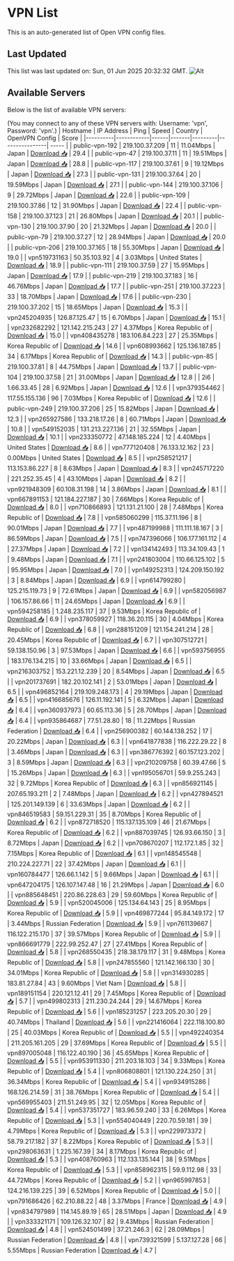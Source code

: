 # VPN List

This is an auto-generated list of Open VPN config files.

## Last Updated

This list was last updated on: Sun, 01 Jun 2025 20:32:32 GMT.
![Alt](https://repobeats.axiom.co/api/embed/186b98318ef1479477931607c1ad7d823f12451f.svg "Repobeats analytics image")

## Available Servers

Below is the list of available VPN servers:

(You may connect to any of these VPN servers with: Username: 'vpn', Password: 'vpn'.)
| Hostname | IP Address | Ping | Speed | Country | OpenVPN Config | Score |
|----------|------------|------|-------|---------|----------------| ----- |
| public-vpn-192 | 219.100.37.209 | 11 | 11.04Mbps | Japan | [Download 📥](./configs/server_0_JP.ovpn) | 29.4 |
| public-vpn-47 | 219.100.37.11 | 11 | 19.51Mbps | Japan | [Download 📥](./configs/server_1_JP.ovpn) | 28.8 |
| public-vpn-117 | 219.100.37.61 | 9 | 19.12Mbps | Japan | [Download 📥](./configs/server_2_JP.ovpn) | 27.3 |
| public-vpn-131 | 219.100.37.64 | 20 | 19.59Mbps | Japan | [Download 📥](./configs/server_3_JP.ovpn) | 27.1 |
| public-vpn-144 | 219.100.37.106 | 9 | 29.72Mbps | Japan | [Download 📥](./configs/server_4_JP.ovpn) | 22.6 |
| public-vpn-109 | 219.100.37.86 | 12 | 31.90Mbps | Japan | [Download 📥](./configs/server_5_JP.ovpn) | 22.4 |
| public-vpn-158 | 219.100.37.123 | 21 | 26.80Mbps | Japan | [Download 📥](./configs/server_6_JP.ovpn) | 20.1 |
| public-vpn-130 | 219.100.37.90 | 20 | 21.32Mbps | Japan | [Download 📥](./configs/server_7_JP.ovpn) | 20.0 |
| public-vpn-79 | 219.100.37.27 | 12 | 28.94Mbps | Japan | [Download 📥](./configs/server_8_JP.ovpn) | 20.0 |
| public-vpn-206 | 219.100.37.165 | 18 | 55.30Mbps | Japan | [Download 📥](./configs/server_9_JP.ovpn) | 19.0 |
| vpn519731163 | 50.35.103.92 | 4 | 3.03Mbps | United States | [Download 📥](./configs/server_10_US.ovpn) | 18.9 |
| public-vpn-111 | 219.100.37.59 | 27 | 15.95Mbps | Japan | [Download 📥](./configs/server_11_JP.ovpn) | 17.9 |
| public-vpn-219 | 219.100.37.183 | 16 | 46.76Mbps | Japan | [Download 📥](./configs/server_12_JP.ovpn) | 17.7 |
| public-vpn-251 | 219.100.37.223 | 33 | 18.70Mbps | Japan | [Download 📥](./configs/server_13_JP.ovpn) | 17.6 |
| public-vpn-230 | 219.100.37.202 | 15 | 18.65Mbps | Japan | [Download 📥](./configs/server_14_JP.ovpn) | 15.3 |
| vpn245204935 | 126.87.125.47 | 15 | 6.70Mbps | Japan | [Download 📥](./configs/server_15_JP.ovpn) | 15.1 |
| vpn232682292 | 121.142.215.243 | 27 | 4.37Mbps | Korea Republic of | [Download 📥](./configs/server_16_KR.ovpn) | 15.0 |
| vpn408435278 | 183.106.84.223 | 27 | 25.35Mbps | Korea Republic of | [Download 📥](./configs/server_17_KR.ovpn) | 14.6 |
| vpn608993662 | 125.136.187.85 | 34 | 6.17Mbps | Korea Republic of | [Download 📥](./configs/server_18_KR.ovpn) | 14.3 |
| public-vpn-85 | 219.100.37.81 | 8 | 44.75Mbps | Japan | [Download 📥](./configs/server_19_JP.ovpn) | 13.7 |
| public-vpn-104 | 219.100.37.58 | 21 | 31.00Mbps | Japan | [Download 📥](./configs/server_20_JP.ovpn) | 12.8 |
| 2i6 | 1.66.33.45 | 28 | 6.92Mbps | Japan | [Download 📥](./configs/server_21_JP.ovpn) | 12.6 |
| vpn379354462 | 117.55.155.136 | 96 | 7.03Mbps | Korea Republic of | [Download 📥](./configs/server_22_KR.ovpn) | 12.6 |
| public-vpn-249 | 219.100.37.206 | 25 | 15.82Mbps | Japan | [Download 📥](./configs/server_23_JP.ovpn) | 12.3 |
| vpn265927586 | 133.218.17.26 | 8 | 60.71Mbps | Japan | [Download 📥](./configs/server_24_JP.ovpn) | 10.8 |
| vpn549152035 | 131.213.227.136 | 21 | 32.55Mbps | Japan | [Download 📥](./configs/server_25_JP.ovpn) | 10.1 |
| vpn233350772 | 47.148.185.224 | 12 | 4.40Mbps | United States | [Download 📥](./configs/server_26_US.ovpn) | 8.6 |
| vpn777120408 | 76.133.12.162 | 23 | 0.00Mbps | United States | [Download 📥](./configs/server_27_US.ovpn) | 8.5 |
| vpn258521217 | 113.153.86.227 | 8 | 8.63Mbps | Japan | [Download 📥](./configs/server_28_JP.ovpn) | 8.3 |
| vpn245717220 | 221.252.35.45 | 4 | 43.10Mbps | Japan | [Download 📥](./configs/server_29_JP.ovpn) | 8.2 |
| vpn921948309 | 60.108.31.198 | 14 | 3.86Mbps | Japan | [Download 📥](./configs/server_30_JP.ovpn) | 8.1 |
| vpn667891153 | 121.184.227.187 | 30 | 7.66Mbps | Korea Republic of | [Download 📥](./configs/server_31_KR.ovpn) | 8.0 |
| vpn710866893 | 121.131.21.100 | 28 | 7.48Mbps | Korea Republic of | [Download 📥](./configs/server_32_KR.ovpn) | 7.8 |
| vpn585060299 | 115.37.11.196 | 8 | 90.01Mbps | Japan | [Download 📥](./configs/server_33_JP.ovpn) | 7.7 |
| vpn487199988 | 111.111.18.167 | 3 | 86.59Mbps | Japan | [Download 📥](./configs/server_34_JP.ovpn) | 7.5 |
| vpn747396066 | 106.177.161.112 | 4 | 27.37Mbps | Japan | [Download 📥](./configs/server_35_JP.ovpn) | 7.2 |
| vpn134142493 | 113.34.109.43 | 1 | 9.48Mbps | Japan | [Download 📥](./configs/server_36_JP.ovpn) | 7.1 |
| vpn241803004 | 110.66.125.102 | 5 | 95.95Mbps | Japan | [Download 📥](./configs/server_37_JP.ovpn) | 7.0 |
| vpn149252313 | 124.209.150.192 | 3 | 8.84Mbps | Japan | [Download 📥](./configs/server_38_JP.ovpn) | 6.9 |
| vpn614799280 | 125.215.119.73 | 9 | 72.61Mbps | Japan | [Download 📥](./configs/server_39_JP.ovpn) | 6.9 |
| vpn582056987 | 106.157.86.66 | 11 | 24.65Mbps | Japan | [Download 📥](./configs/server_40_JP.ovpn) | 6.9 |
| vpn594258185 | 1.248.235.117 | 37 | 9.53Mbps | Korea Republic of | [Download 📥](./configs/server_41_KR.ovpn) | 6.9 |
| vpn378059927 | 118.36.20.115 | 30 | 4.04Mbps | Korea Republic of | [Download 📥](./configs/server_42_KR.ovpn) | 6.8 |
| vpn288151209 | 121.154.241.214 | 28 | 20.45Mbps | Korea Republic of | [Download 📥](./configs/server_43_KR.ovpn) | 6.7 |
| vpn307512721 | 59.138.150.96 | 3 | 97.53Mbps | Japan | [Download 📥](./configs/server_44_JP.ovpn) | 6.6 |
| vpn593756955 | 183.176.134.215 | 10 | 33.66Mbps | Japan | [Download 📥](./configs/server_45_JP.ovpn) | 6.5 |
| vpn216303752 | 153.221.12.239 | 20 | 8.54Mbps | Japan | [Download 📥](./configs/server_46_JP.ovpn) | 6.5 |
| vpn201737691 | 182.20.102.141 | 2 | 53.01Mbps | Japan | [Download 📥](./configs/server_47_JP.ovpn) | 6.5 |
| vpn496852164 | 219.109.248.173 | 4 | 29.19Mbps | Japan | [Download 📥](./configs/server_48_JP.ovpn) | 6.5 |
| vpn416685676 | 126.11.192.141 | 5 | 6.32Mbps | Japan | [Download 📥](./configs/server_49_JP.ovpn) | 6.4 |
| vpn360937973 | 60.65.113.36 | 5 | 28.70Mbps | Japan | [Download 📥](./configs/server_50_JP.ovpn) | 6.4 |
| vpn935864687 | 77.51.28.80 | 18 | 11.22Mbps | Russian Federation | [Download 📥](./configs/server_51_RU.ovpn) | 6.4 |
| vpn256900382 | 60.144.138.252 | 17 | 20.22Mbps | Japan | [Download 📥](./configs/server_52_JP.ovpn) | 6.3 |
| vpn641877838 | 116.222.29.22 | 8 | 3.46Mbps | Japan | [Download 📥](./configs/server_53_JP.ovpn) | 6.3 |
| vpn386776392 | 60.157.123.202 | 3 | 8.59Mbps | Japan | [Download 📥](./configs/server_54_JP.ovpn) | 6.3 |
| vpn210209758 | 60.39.47.66 | 5 | 15.26Mbps | Japan | [Download 📥](./configs/server_55_JP.ovpn) | 6.3 |
| vpn195056701 | 59.9.255.243 | 32 | 9.72Mbps | Korea Republic of | [Download 📥](./configs/server_56_KR.ovpn) | 6.3 |
| vpn856921145 | 207.65.193.211 | 2 | 7.48Mbps | Japan | [Download 📥](./configs/server_57_JP.ovpn) | 6.2 |
| vpn427894521 | 125.201.149.139 | 6 | 33.63Mbps | Japan | [Download 📥](./configs/server_58_JP.ovpn) | 6.2 |
| vpn846519583 | 59.151.229.31 | 35 | 8.70Mbps | Korea Republic of | [Download 📥](./configs/server_59_KR.ovpn) | 6.2 |
| vpn872718520 | 115.137.135.109 | 46 | 21.67Mbps | Korea Republic of | [Download 📥](./configs/server_60_KR.ovpn) | 6.2 |
| vpn887039745 | 126.93.66.150 | 3 | 8.72Mbps | Japan | [Download 📥](./configs/server_61_JP.ovpn) | 6.2 |
| vpn708670207 | 112.172.1.85 | 32 | 7.15Mbps | Korea Republic of | [Download 📥](./configs/server_62_KR.ovpn) | 6.1 |
| vpn148545548 | 210.224.227.71 | 22 | 37.42Mbps | Japan | [Download 📥](./configs/server_63_JP.ovpn) | 6.1 |
| vpn160784477 | 126.66.1.142 | 5 | 9.66Mbps | Japan | [Download 📥](./configs/server_64_JP.ovpn) | 6.1 |
| vpn647204175 | 126.107.147.48 | 16 | 21.29Mbps | Japan | [Download 📥](./configs/server_65_JP.ovpn) | 6.0 |
| vpn885648451 | 220.86.228.63 | 29 | 59.60Mbps | Korea Republic of | [Download 📥](./configs/server_66_KR.ovpn) | 5.9 |
| vpn520045006 | 125.134.64.143 | 25 | 8.95Mbps | Korea Republic of | [Download 📥](./configs/server_67_KR.ovpn) | 5.9 |
| vpn469877244 | 95.84.149.172 | 17 | 3.44Mbps | Russian Federation | [Download 📥](./configs/server_68_RU.ovpn) | 5.9 |
| vpn761139667 | 116.122.215.170 | 37 | 39.57Mbps | Korea Republic of | [Download 📥](./configs/server_69_KR.ovpn) | 5.9 |
| vpn866691779 | 222.99.252.47 | 27 | 27.41Mbps | Korea Republic of | [Download 📥](./configs/server_70_KR.ovpn) | 5.8 |
| vpn268550435 | 218.38.179.117 | 31 | 9.48Mbps | Korea Republic of | [Download 📥](./configs/server_71_KR.ovpn) | 5.8 |
| vpn247855560 | 121.142.166.130 | 30 | 34.01Mbps | Korea Republic of | [Download 📥](./configs/server_72_KR.ovpn) | 5.8 |
| vpn314930285 | 183.81.27.84 | 43 | 9.60Mbps | Viet Nam | [Download 📥](./configs/server_73_VN.ovpn) | 5.8 |
| vpn189151154 | 220.121.12.41 | 29 | 7.45Mbps | Korea Republic of | [Download 📥](./configs/server_74_KR.ovpn) | 5.7 |
| vpn499802313 | 211.230.24.244 | 29 | 14.67Mbps | Korea Republic of | [Download 📥](./configs/server_75_KR.ovpn) | 5.6 |
| vpn185231257 | 223.205.20.30 | 29 | 40.74Mbps | Thailand | [Download 📥](./configs/server_76_TH.ovpn) | 5.6 |
| vpn221416064 | 222.118.100.80 | 25 | 40.03Mbps | Korea Republic of | [Download 📥](./configs/server_77_KR.ovpn) | 5.5 |
| vpn492240354 | 211.205.161.205 | 29 | 37.69Mbps | Korea Republic of | [Download 📥](./configs/server_78_KR.ovpn) | 5.5 |
| vpn897005048 | 116.122.40.190 | 36 | 45.65Mbps | Korea Republic of | [Download 📥](./configs/server_79_KR.ovpn) | 5.5 |
| vpn953911330 | 211.203.18.103 | 34 | 9.33Mbps | Korea Republic of | [Download 📥](./configs/server_80_KR.ovpn) | 5.4 |
| vpn806808801 | 121.130.224.250 | 31 | 36.34Mbps | Korea Republic of | [Download 📥](./configs/server_81_KR.ovpn) | 5.4 |
| vpn934915286 | 168.126.214.59 | 31 | 38.76Mbps | Korea Republic of | [Download 📥](./configs/server_82_KR.ovpn) | 5.4 |
| vpn569955403 | 211.51.249.95 | 32 | 12.05Mbps | Korea Republic of | [Download 📥](./configs/server_83_KR.ovpn) | 5.4 |
| vpn537351727 | 183.96.59.240 | 33 | 6.26Mbps | Korea Republic of | [Download 📥](./configs/server_84_KR.ovpn) | 5.3 |
| vpn554040449 | 220.70.59.181 | 39 | 4.79Mbps | Korea Republic of | [Download 📥](./configs/server_85_KR.ovpn) | 5.3 |
| vpn229973372 | 58.79.217.182 | 37 | 8.22Mbps | Korea Republic of | [Download 📥](./configs/server_86_KR.ovpn) | 5.3 |
| vpn298063631 | 1.225.167.39 | 34 | 8.17Mbps | Korea Republic of | [Download 📥](./configs/server_87_KR.ovpn) | 5.3 |
| vpn408760963 | 112.133.135.144 | 38 | 9.51Mbps | Korea Republic of | [Download 📥](./configs/server_88_KR.ovpn) | 5.3 |
| vpn858962315 | 59.9.112.98 | 33 | 44.72Mbps | Korea Republic of | [Download 📥](./configs/server_89_KR.ovpn) | 5.2 |
| vpn965997853 | 124.216.139.225 | 39 | 6.52Mbps | Korea Republic of | [Download 📥](./configs/server_90_KR.ovpn) | 5.0 |
| vpn791686426 | 62.210.88.22 | 48 | 3.37Mbps | France | [Download 📥](./configs/server_91_FR.ovpn) | 4.9 |
| vpn834797989 | 114.145.89.19 | 65 | 28.51Mbps | Japan | [Download 📥](./configs/server_92_JP.ovpn) | 4.9 |
| vpn333321171 | 109.126.32.107 | 82 | 9.43Mbps | Russian Federation | [Download 📥](./configs/server_93_RU.ovpn) | 4.8 |
| vpn524501499 | 37.21.246.3 | 62 | 28.09Mbps | Russian Federation | [Download 📥](./configs/server_94_RU.ovpn) | 4.8 |
| vpn739321599 | 5.137.127.28 | 66 | 5.55Mbps | Russian Federation | [Download 📥](./configs/server_95_RU.ovpn) | 4.7 |

